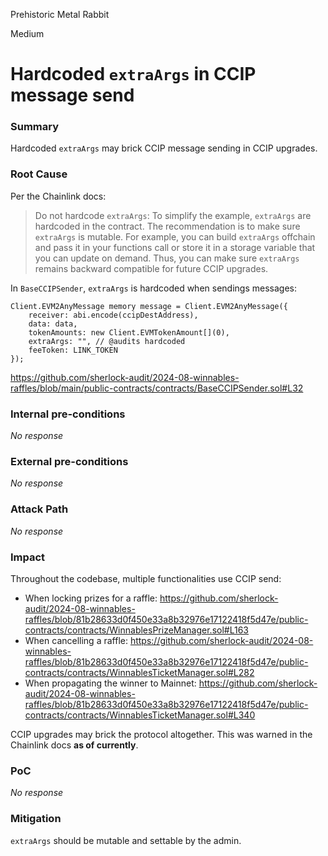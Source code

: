 Prehistoric Metal Rabbit

Medium

# Hardcoded `extraArgs` in CCIP message send

### Summary

Hardcoded `extraArgs` may brick CCIP message sending in CCIP upgrades.

### Root Cause

Per the Chainlink docs:

> Do not hardcode `extraArgs`: To simplify the example, `extraArgs` are hardcoded in the contract. The recommendation is to make sure `extraArgs` is mutable. For example, you can build `extraArgs` offchain and pass it in your functions call or store it in a storage variable that you can update on demand. Thus, you can make sure `extraArgs` remains backward compatible for future CCIP upgrades.

In `BaseCCIPSender`, `extraArgs` is hardcoded when sendings messages:

```solidity
Client.EVM2AnyMessage memory message = Client.EVM2AnyMessage({
    receiver: abi.encode(ccipDestAddress),
    data: data,
    tokenAmounts: new Client.EVMTokenAmount[](0),
    extraArgs: "", // @audits hardcoded
    feeToken: LINK_TOKEN
});
```

https://github.com/sherlock-audit/2024-08-winnables-raffles/blob/main/public-contracts/contracts/BaseCCIPSender.sol#L32


### Internal pre-conditions

_No response_

### External pre-conditions

_No response_

### Attack Path

_No response_

### Impact

Throughout the codebase, multiple functionalities use CCIP send:
- When locking prizes for a raffle: https://github.com/sherlock-audit/2024-08-winnables-raffles/blob/81b28633d0f450e33a8b32976e17122418f5d47e/public-contracts/contracts/WinnablesPrizeManager.sol#L163
- When cancelling a raffle: https://github.com/sherlock-audit/2024-08-winnables-raffles/blob/81b28633d0f450e33a8b32976e17122418f5d47e/public-contracts/contracts/WinnablesTicketManager.sol#L282
- When propagating the winner to Mainnet: https://github.com/sherlock-audit/2024-08-winnables-raffles/blob/81b28633d0f450e33a8b32976e17122418f5d47e/public-contracts/contracts/WinnablesTicketManager.sol#L340

CCIP upgrades may brick the protocol altogether. This was warned in the Chainlink docs **as of currently**.

### PoC

_No response_

### Mitigation

`extraArgs` should be mutable and settable by the admin.